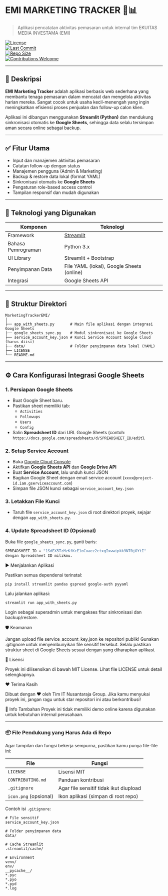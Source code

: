 # EMI MARKETING TRACKER 💼📊  
> Aplikasi pencatatan aktivitas pemasaran untuk internal tim EKUITAS MEDIA INVESTAMA (EMI)

[![License](https://img.shields.io/badge/license-MIT-blue?style=flat-square)](LICENSE)  
[![Last Commit](https://img.shields.io/github/last-commit/nusantaraja/MarketingTrackerEMI?color=green&style=flat-square)](https://github.com/nusantaraja/MarketingTrackerEMI/commits/main)  
[![Repo Size](https://img.shields.io/github/repo-size/nusantaraja/MarketingTrackerEMI?style=flat-square)]()  
[![Contributions Welcome](https://img.shields.io/badge/contributions-welcome-brightgreen?style=flat-square)](CONTRIBUTING.md)


---

## 🎯 Deskripsi 

**EMI Marketing Tracker** adalah aplikasi berbasis web sederhana yang membantu tenaga pemasaran dalam mencatat dan mengelola aktivitas harian mereka. Sangat cocok untuk usaha kecil-menengah yang ingin meningkatkan efisiensi proses penjualan dan follow-up calon klien.

Aplikasi ini dibangun menggunakan **Streamlit (Python)** dan mendukung sinkronisasi otomatis ke **Google Sheets**, sehingga data selalu tersimpan aman secara online sebagai backup.

---

## ✅ Fitur Utama

- Input dan manajemen aktivitas pemasaran  
- Catatan follow-up dengan status  
- Manajemen pengguna (Admin & Marketing)  
- Backup & restore data lokal (format YAML)  
- Sinkronisasi otomatis ke **Google Sheets**  
- Pengaturan role-based access control  
- Tampilan responsif dan mudah digunakan  

---

## 🔧 Teknologi yang Digunakan

| Komponen        | Teknologi                |
|----------------|--------------------------|
| Framework      | [Streamlit](https://streamlit.io)  |
| Bahasa Pemrograman | Python 3.x              |
| UI Library     | Streamlit + Bootstrap    |
| Penyimpanan Data | File YAML (lokal), Google Sheets (online) |
| Integrasi      | Google Sheets API        |

---

## 📁 Struktur Direktori
```text
MarketingTrackerEMI/
│
├── app_with_sheets.py       # Main file aplikasi dengan integrasi Google Sheets
├── google_sheets_sync.py    # Modul sinkronisasi ke Google Sheets
├── service_account_key.json # Kunci Service Account Google Cloud (harus diisi)
├── data/                    # Folder penyimpanan data lokal (YAML)
├── LICENSE
└── README.md
```

---

## ⚙️ Cara Konfigurasi Integrasi Google Sheets

### 1. Persiapan Google Sheets

- Buat Google Sheet baru.
- Pastikan sheet memiliki tab:
  - `Activities`
  - `Followups`
  - `Users`
  - `Config`
- Salin **Spreadsheet ID** dari URL Google Sheets (contoh: `https://docs.google.com/spreadsheets/d/SPREADSHEET_ID/edit`). 

### 2. Setup Service Account

- Buka [Google Cloud Console](https://console.cloud.google.com/) 
- Aktifkan **Google Sheets API** dan **Google Drive API**
- Buat **Service Account**, lalu unduh kunci JSON
- Bagikan Google Sheet dengan email service account (`xxxx@project-id.iam.gserviceaccount.com`)
- Simpan file JSON kunci sebagai `service_account_key.json`

### 3. Letakkan File Kunci

- Taruh file `service_account_key.json` di root direktori proyek, sejajar dengan `app_with_sheets.py`.

### 4. Update Spreadsheet ID (Opsional)

Buka file `google_sheets_sync.py`, ganti baris:

```python
SPREADSHEET_ID = "1SdEX5TzMzKfKcE1oCuaez2ctxgIxwwipkk9NT0jOYtI"
dengan Spreadsheet ID milikmu.
```

▶️ Menjalankan Aplikasi

Pastikan semua dependensi terinstal:

```python
pip install streamlit pandas gspread google-auth pyyaml
```

Lalu jalankan aplikasi:

```
streamlit run app_with_sheets.py
```

Login sebagai superadmin untuk mengakses fitur sinkronisasi dan backup/restore.



🛡️ Keamanan

Jangan upload file service_account_key.json ke repositori publik!
Gunakan .gitignore untuk menyembunyikan file sensitif tersebut.
Selalu pastikan struktur sheet di Google Sheets sesuai dengan yang diharapkan aplikasi.


📄 Lisensi

Proyek ini dilisensikan di bawah MIT License. Lihat file LICENSE untuk detail selengkapnya.


❤️ Terima Kasih

Dibuat dengan ❤️ oleh Tim IT Nusantaraja Group. 
Jika kamu menyukai proyek ini, jangan ragu untuk star repositori ini atau berkontribusi!

📢 Info Tambahan
Proyek ini tidak memiliki demo online karena digunakan untuk kebutuhan internal perusahaan. 


---

### 📦 File Pendukung yang Harus Ada di Repo

Agar tampilan dan fungsi bekerja sempurna, pastikan kamu punya file-file ini:

| File                  | Fungsi |
|-----------------------|--------|
| `LICENSE`             | Lisensi MIT |
| `CONTRIBUTING.md`     | Panduan kontribusi |
| `.gitignore`          | Agar file sensitif tidak ikut diupload |
| `icon.png` (opsional) | Ikon aplikasi (simpan di root repo) |

Contoh isi `.gitignore`:

```text
# File sensitif
service_account_key.json

# Folder penyimpanan data
data/

# Cache Streamlit
.streamlit/cache/

# Environment
venv/
env/
__pycache__/
*.pyc
*.pyo
*.pyd
*.log